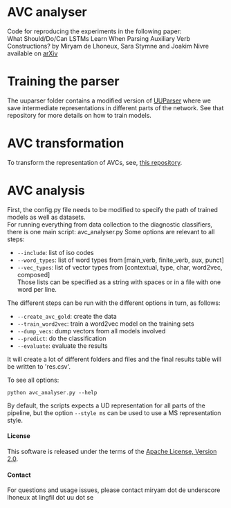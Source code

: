 # AVC analyser

Code for reproducing the experiments in the following paper:  
What Should/Do/Can LSTMs Learn When Parsing Auxiliary Verb Constructions?
by Miryam de Lhoneux, Sara Stymne and Joakim Nivre  
available on [arXiv](https://arxiv.org/abs/1907.07950)

# Training the parser

The uuparser folder contains a modified version of [UUParser](https://github.com/UppsalaNLP/uuparser) where we save intermediate representations in different parts of the network.
See that repository for more details on how to train models.

# AVC transformation
To transform the representation of AVCs, see, [this repository](https://github.com/mdelhoneux/oDETTE).

# AVC analysis

First, the config.py file needs to be modified to specify the path of trained models as well as datasets.  
For running everything from data collection to the diagnostic classifiers, there is one main script: avc_analyser.py Some options are relevant to all steps:
* `--include`: list of iso codes
* `--word_types`: list of word types from [main_verb, finite_verb, aux, punct]
* `--vec_types`: list of vector types from [contextual, type, char, word2vec, composed]  
Those lists can be specified as a string with spaces or in a file with one word per line.

The different steps can be run with the different options in turn, as follows:  
* `--create_avc_gold`: create the data
* `--train_word2vec`: train a word2vec model on the training sets
* `--dump_vecs`: dump vectors from all models involved
* `--predict`: do the classification
* `--evaluate`: evaluate the results

It will create a lot of different folders and files and the final results table will be written to 'res.csv'.

To see all options:
```
python avc_analyser.py --help
```

By default, the scripts expects a UD representation for all parts of the pipeline, but the option `--style ms` can be used to use a MS representation style. 


#### License

This software is released under the terms of the [Apache License, Version 2.0](http://www.apache.org/licenses/LICENSE-2.0).

#### Contact

For questions and usage issues, please contact miryam dot de underscore lhoneux at lingfil dot uu dot se


